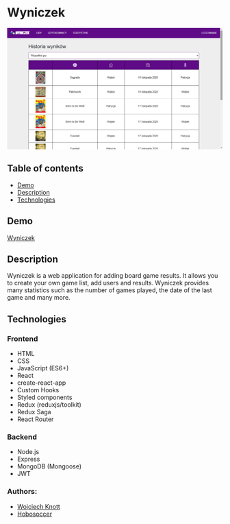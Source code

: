 # Wyniczek
[![Wyniczek](wyniczek.png)](https://wyniczek.herokuapp.com/)
## Table of contents

- [Demo](#demo)
- [Description](#description)
- [Technologies](#technologies)

## Demo

[Wyniczek](https://wyniczek.herokuapp.com/)

## Description

Wyniczek is a web application for adding board game results. It allows you to create your own game list, add users and results. Wyniczek provides many statistics such as the number of games played, the date of the last game and many more.  

## Technologies
### Frontend
- HTML
- CSS
- JavaScript (ES6+)
- React
- create-react-app
- Custom Hooks
- Styled components
- Redux (reduxjs/toolkit)
- Redux Saga
- React Router
### Backend
- Node.js
- Express
- MongoDB (Mongoose)
- JWT

### Authors:
- [Wojciech Knott](https://github.com/wknott)
- [Hobosoccer](https://github.com/hobosoccer)
